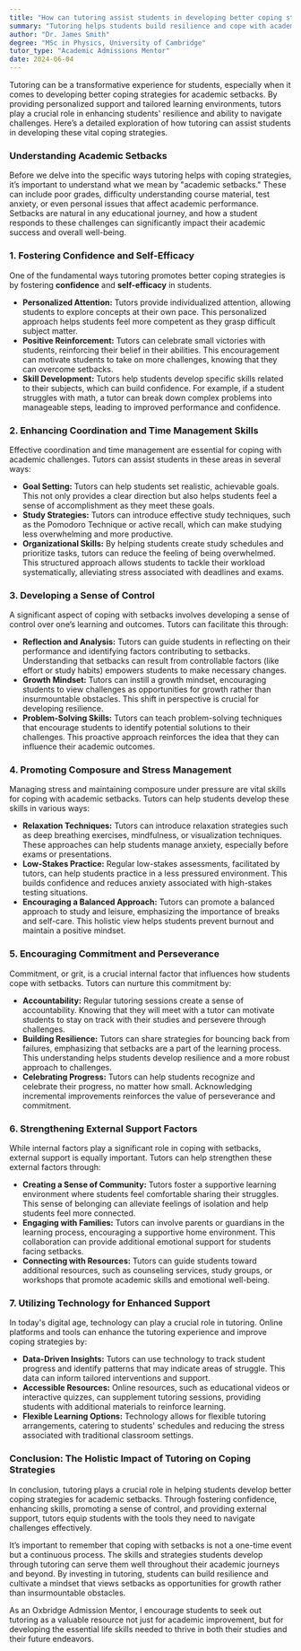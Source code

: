 ```yaml
---
title: "How can tutoring assist students in developing better coping strategies for setbacks?"
summary: "Tutoring helps students build resilience and cope with academic setbacks by offering personalized support and tailored learning strategies."
author: "Dr. James Smith"
degree: "MSc in Physics, University of Cambridge"
tutor_type: "Academic Admissions Mentor"
date: 2024-06-04
---
```


Tutoring can be a transformative experience for students, especially when it comes to developing better coping strategies for academic setbacks. By providing personalized support and tailored learning environments, tutors play a crucial role in enhancing students' resilience and ability to navigate challenges. Here’s a detailed exploration of how tutoring can assist students in developing these vital coping strategies.

### Understanding Academic Setbacks

Before we delve into the specific ways tutoring helps with coping strategies, it’s important to understand what we mean by "academic setbacks." These can include poor grades, difficulty understanding course material, test anxiety, or even personal issues that affect academic performance. Setbacks are natural in any educational journey, and how a student responds to these challenges can significantly impact their academic success and overall well-being.

### 1. Fostering Confidence and Self-Efficacy

One of the fundamental ways tutoring promotes better coping strategies is by fostering **confidence** and **self-efficacy** in students. 

- **Personalized Attention:** Tutors provide individualized attention, allowing students to explore concepts at their own pace. This personalized approach helps students feel more competent as they grasp difficult subject matter.
- **Positive Reinforcement:** Tutors can celebrate small victories with students, reinforcing their belief in their abilities. This encouragement can motivate students to take on more challenges, knowing that they can overcome setbacks.
- **Skill Development:** Tutors help students develop specific skills related to their subjects, which can build confidence. For example, if a student struggles with math, a tutor can break down complex problems into manageable steps, leading to improved performance and confidence.

### 2. Enhancing Coordination and Time Management Skills

Effective coordination and time management are essential for coping with academic challenges. Tutors can assist students in these areas in several ways:

- **Goal Setting:** Tutors can help students set realistic, achievable goals. This not only provides a clear direction but also helps students feel a sense of accomplishment as they meet these goals.
- **Study Strategies:** Tutors can introduce effective study techniques, such as the Pomodoro Technique or active recall, which can make studying less overwhelming and more productive.
- **Organizational Skills:** By helping students create study schedules and prioritize tasks, tutors can reduce the feeling of being overwhelmed. This structured approach allows students to tackle their workload systematically, alleviating stress associated with deadlines and exams.

### 3. Developing a Sense of Control

A significant aspect of coping with setbacks involves developing a sense of control over one’s learning and outcomes. Tutors can facilitate this through:

- **Reflection and Analysis:** Tutors can guide students in reflecting on their performance and identifying factors contributing to setbacks. Understanding that setbacks can result from controllable factors (like effort or study habits) empowers students to make necessary changes.
- **Growth Mindset:** Tutors can instill a growth mindset, encouraging students to view challenges as opportunities for growth rather than insurmountable obstacles. This shift in perspective is crucial for developing resilience.
- **Problem-Solving Skills:** Tutors can teach problem-solving techniques that encourage students to identify potential solutions to their challenges. This proactive approach reinforces the idea that they can influence their academic outcomes.

### 4. Promoting Composure and Stress Management

Managing stress and maintaining composure under pressure are vital skills for coping with academic setbacks. Tutors can help students develop these skills in various ways:

- **Relaxation Techniques:** Tutors can introduce relaxation strategies such as deep breathing exercises, mindfulness, or visualization techniques. These approaches can help students manage anxiety, especially before exams or presentations.
- **Low-Stakes Practice:** Regular low-stakes assessments, facilitated by tutors, can help students practice in a less pressured environment. This builds confidence and reduces anxiety associated with high-stakes testing situations.
- **Encouraging a Balanced Approach:** Tutors can promote a balanced approach to study and leisure, emphasizing the importance of breaks and self-care. This holistic view helps students prevent burnout and maintain a positive mindset.

### 5. Encouraging Commitment and Perseverance

Commitment, or grit, is a crucial internal factor that influences how students cope with setbacks. Tutors can nurture this commitment by:

- **Accountability:** Regular tutoring sessions create a sense of accountability. Knowing that they will meet with a tutor can motivate students to stay on track with their studies and persevere through challenges.
- **Building Resilience:** Tutors can share strategies for bouncing back from failures, emphasizing that setbacks are a part of the learning process. This understanding helps students develop resilience and a more robust approach to challenges.
- **Celebrating Progress:** Tutors can help students recognize and celebrate their progress, no matter how small. Acknowledging incremental improvements reinforces the value of perseverance and commitment.

### 6. Strengthening External Support Factors

While internal factors play a significant role in coping with setbacks, external support is equally important. Tutors can help strengthen these external factors through:

- **Creating a Sense of Community:** Tutors foster a supportive learning environment where students feel comfortable sharing their struggles. This sense of belonging can alleviate feelings of isolation and help students feel more connected.
- **Engaging with Families:** Tutors can involve parents or guardians in the learning process, encouraging a supportive home environment. This collaboration can provide additional emotional support for students facing setbacks.
- **Connecting with Resources:** Tutors can guide students toward additional resources, such as counseling services, study groups, or workshops that promote academic skills and emotional well-being.

### 7. Utilizing Technology for Enhanced Support

In today's digital age, technology can play a crucial role in tutoring. Online platforms and tools can enhance the tutoring experience and improve coping strategies by:

- **Data-Driven Insights:** Tutors can use technology to track student progress and identify patterns that may indicate areas of struggle. This data can inform tailored interventions and support.
- **Accessible Resources:** Online resources, such as educational videos or interactive quizzes, can supplement tutoring sessions, providing students with additional materials to reinforce learning.
- **Flexible Learning Options:** Technology allows for flexible tutoring arrangements, catering to students' schedules and reducing the stress associated with traditional classroom settings.

### Conclusion: The Holistic Impact of Tutoring on Coping Strategies

In conclusion, tutoring plays a crucial role in helping students develop better coping strategies for academic setbacks. Through fostering confidence, enhancing skills, promoting a sense of control, and providing external support, tutors equip students with the tools they need to navigate challenges effectively. 

It’s important to remember that coping with setbacks is not a one-time event but a continuous process. The skills and strategies students develop through tutoring can serve them well throughout their academic journeys and beyond. By investing in tutoring, students can build resilience and cultivate a mindset that views setbacks as opportunities for growth rather than insurmountable obstacles. 

As an Oxbridge Admission Mentor, I encourage students to seek out tutoring as a valuable resource not just for academic improvement, but for developing the essential life skills needed to thrive in both their studies and their future endeavors.
    